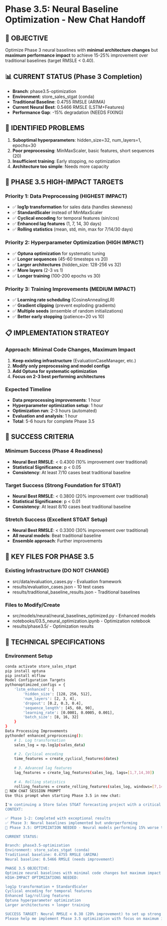 # Phase 3.5: Neural Baseline Optimization - New Chat Handoff

## 🎯 OBJECTIVE
Optimize Phase 3 neural baselines with **minimal architecture changes** but **maximum performance impact** to achieve 15-25% improvement over traditional baselines (target RMSLE < 0.40).

## 📊 CURRENT STATUS (Phase 3 Completion)
- **Branch**: phase3.5-optimization  
- **Environment**: store_sales_stgat (conda)
- **Traditional Baseline**: 0.4755 RMSLE (ARIMA)
- **Current Neural Best**: 0.5466 RMSLE (LSTM+Features)
- **Performance Gap**: -15% degradation (NEEDS FIXING)

## 🚨 IDENTIFIED PROBLEMS
1. **Suboptimal hyperparameters**: hidden_size=32, num_layers=1, epochs=30
2. **Poor preprocessing**: MinMaxScaler, basic features, short sequences (20)
3. **Insufficient training**: Early stopping, no optimization
4. **Architecture too simple**: Needs more capacity

## 🎯 PHASE 3.5 HIGH-IMPACT TARGETS

### Priority 1: Data Preprocessing (HIGHEST IMPACT)
- ✅ **log1p transformation** for sales data (handles skewness)
- ✅ **StandardScaler** instead of MinMaxScaler  
- ✅ **Cyclical encoding** for temporal features (sin/cos)
- ✅ **Enhanced lag features** (1, 7, 14, 30 days)
- ✅ **Rolling statistics** (mean, std, min, max for 7/14/30 days)

### Priority 2: Hyperparameter Optimization (HIGH IMPACT)
- ✅ **Optuna optimization** for systematic tuning
- ✅ **Longer sequences** (45-60 timesteps vs 20)
- ✅ **Larger architectures** (hidden_size: 128-256 vs 32)
- ✅ **More layers** (2-3 vs 1)
- ✅ **Longer training** (100-200 epochs vs 30)

### Priority 3: Training Improvements (MEDIUM IMPACT)
- ✅ **Learning rate scheduling** (CosineAnnealingLR)
- ✅ **Gradient clipping** (prevent exploding gradients)
- ✅ **Multiple seeds** (ensemble of random initializations)
- ✅ **Better early stopping** (patience=20 vs 10)

## 📋 IMPLEMENTATION STRATEGY

### Approach: Minimal Code Changes, Maximum Impact
1. **Keep existing infrastructure** (EvaluationCaseManager, etc.)
2. **Modify only preprocessing and model configs**
3. **Add Optuna for systematic optimization**
4. **Focus on 2-3 best performing architectures**

### Expected Timeline
- **Data preprocessing improvements**: 1 hour
- **Hyperparameter optimization setup**: 1 hour  
- **Optimization run**: 2-3 hours (automated)
- **Evaluation and analysis**: 1 hour
- **Total**: 5-6 hours for complete Phase 3.5

## 🎯 SUCCESS CRITERIA

### Minimum Success (Phase 4 Readiness)
- **Neural Best RMSLE**: < 0.4300 (10% improvement over traditional)
- **Statistical Significance**: p < 0.05
- **Consistency**: At least 7/10 cases beat traditional baseline

### Target Success (Strong Foundation for STGAT)
- **Neural Best RMSLE**: < 0.3800 (20% improvement over traditional)  
- **Statistical Significance**: p < 0.01
- **Consistency**: At least 8/10 cases beat traditional baseline

### Stretch Success (Excellent STGAT Setup)
- **Neural Best RMSLE**: < 0.3300 (30% improvement over traditional)
- **All neural models**: Beat traditional baseline
- **Ensemble approach**: Further improvements

## 📁 KEY FILES FOR PHASE 3.5

### Existing Infrastructure (DO NOT CHANGE)
- src/data/evaluation_cases.py - Evaluation framework
- results/evaluation_cases.json - 10 test cases
- results/traditional_baseline_results.json - Traditional baselines

### Files to Modify/Create
- src/models/neural/neural_baselines_optimized.py - Enhanced models
- notebooks/03.5_neural_optimization.ipynb - Optimization notebook
- results/phase3.5/ - Optimization results

## 🔧 TECHNICAL SPECIFICATIONS

### Environment Setup
```bash
conda activate store_sales_stgat
pip install optuna
pip install mlflow
Model Configuration Targets
pythonoptimized_configs = {
    'lstm_enhanced': {
        'hidden_size': [128, 256, 512],
        'num_layers': [2, 3, 4],
        'dropout': [0.2, 0.3, 0.4],
        'sequence_length': [45, 60, 90],
        'learning_rate': [0.0001, 0.0005, 0.001],
        'batch_size': [8, 16, 32]
    }
}
Data Processing Improvements
pythondef enhanced_preprocessing():
    # 1. Log transformation
    sales_log = np.log1p(sales_data)
    
    # 2. Cyclical encoding
    time_features = create_cyclical_features(dates)
    
    # 3. Advanced lag features
    lag_features = create_lag_features(sales_log, lags=[1,7,14,30])
    
    # 4. Rolling statistics
    rolling_features = create_rolling_features(sales_log, windows=[7,14,30])
🚀 NEW CHAT SESSION PROMPT
Use this prompt when starting Phase 3.5 in new chat:

I'm continuing a Store Sales STGAT forecasting project with a critical optimization phase.
CONTEXT:

✅ Phase 1-2: Completed with exceptional results
✅ Phase 3: Neural baselines implemented but underperforming
🎯 Phase 3.5: OPTIMIZATION NEEDED - Neural models performing 15% worse than traditional

CURRENT STATUS:

Branch: phase3.5-optimization
Environment: store_sales_stgat (conda)
Traditional baseline: 0.4755 RMSLE (ARIMA)
Neural baseline: 0.5466 RMSLE (needs improvement)

PHASE 3.5 OBJECTIVE:
Optimize neural baselines with minimal code changes but maximum impact to achieve 15-25% improvement over traditional baselines (target < 0.40 RMSLE).
HIGH-IMPACT OPTIMIZATIONS NEEDED:

log1p transformation + StandardScaler
Cyclical encoding for temporal features
Enhanced lag/rolling features
Optuna hyperparameter optimization
Larger architectures + longer training

SUCCESS TARGET: Neural RMSLE < 0.38 (20% improvement) to set up strong STGAT foundation.
Please help me implement Phase 3.5 optimization with focus on maximum impact improvements.


